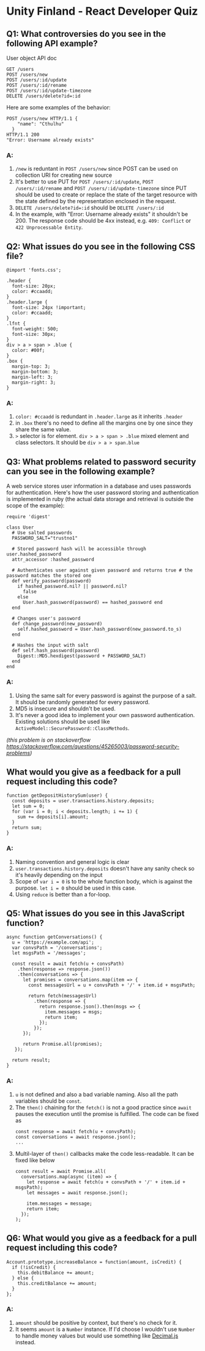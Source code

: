 # Unity Finland - React Developer Quiz

## Q1: What controversies do you see in the following API example?

User object API doc

```
GET /users
POST /users/new
POST /users/:id/update
POST /users/:id/rename
POST /users/:id/update-timezone 
DELETE /users/delete?id=:id
```

Here are some examples of the behavior:

```
POST /users/new HTTP/1.1 {
    "name": "Cthulhu"
  }
HTTP/1.1 200
"Error: Username already exists"
```

### A: 
1. `/new` is reduntant in `POST /users/new` since POST can be used on collection URI for creating new source
2. It's better to use PUT for `POST /users/:id/update`, `POST /users/:id/rename` and `POST /users/:id/update-timezone` since PUT should be used to create or replace the state of the target resource with the state defined by the representation enclosed in the request.
3. `DELETE /users/delete?id=:id` should be `DELETE /users/:id`
4. In the example, with "Error: Username already exists" it shouldn't be 200. The response code should be 4xx instead, e.g. `409: Conflict` or `422 Unprocessable Entity`.

## Q2: What issues do you see in the following CSS file?

```
@import 'fonts.css';

.header { 
  font-size: 20px; 
  color: #ccaadd;
}
.header.large {
  font-size: 24px !important;
  color: #ccaadd; 
}
.lfnt { 
  font-weight: 500; 
  font-size: 30px;
}
div > a > span > .blue {
  color: #00f; 
}
.box {
  margin-top: 3; 
  margin-bottom: 3; 
  margin-left: 3; 
  margin-right: 3;
}
```

### A:
1. `color: #ccaadd` is redundant in `.header.large` as it inherits `.header`
2.  in `.box` there's no need to define all the margins one by one since they share the same value. 
3.  `>` selector is for element. `div > a > span > .blue` mixed element and class selectors. It should be `div > a > span.blue` 

## Q3: What problems related to password security can you see in the following example?

A web service stores user information in a database and uses passwords for authentication. Here's how the user password storing and authentication is implemented in ruby (the actual data storage and retrieval is outside the scope of the example):

```
require 'digest'

class User
  # Use salted passwords
  PASSWORD_SALT="trustno1"

  # Stored password hash will be accessible through user.hashed_password
  attr_accessor :hashed_password

  # Authenticates user against given password and returns true # the password matches the stored one
  def verify_password(password)
    if hashed_password.nil? || password.nil? 
      false
    else
      User.hash_password(password) == hashed_password end
  end

  # Changes user's password
  def change_password(new_password)
    self.hashed_password = User.hash_password(new_password.to_s)
  end

  # Hashes the input with salt
  def self.hash_password(password) 
    Digest::MD5.hexdigest(password + PASSWORD_SALT)
  end 
end
```

### A:
1. Using the same salt for every password is against the purpose of a salt. It should be randomly generated for every password.
2. MD5 is insecure and shouldn't be used.
3. It's never a good idea to implement your own password authentication. Existing solutions should be used like `ActiveModel::SecurePassword::ClassMethods`.

*(this problem is on stackoverflow https://stackoverflow.com/questions/45265003/password-security-problems)*

## What would you give as a feedback for a pull request including this code?

```
function getDepositHistorySum(user) {
  const deposits = user.transactions.history.deposits; 
  let sum = 0;
  for (var i = 0; i < deposits.length; i += 1) {
    sum += deposits[i].amount;
  }
  return sum;
}
```

### A:
1. Naming convention and general logic is clear
2. `user.transactions.history.deposits` doesn't have any sanity check so it's heavily depending on the input
3. Scope of `var i = 0` is to the whole function body, which is against the purpose. `let i = 0` should be used in this case.
4. Using `reduce` is better than a for-loop.

## Q5: What issues do you see in this JavaScript function?

```
async function getConversations() {
  u = 'https://example.com/api';
  var convsPath = '/conversations';
  let msgsPath = '/messages';
  
  const result = await fetch(u + convsPath)
    .then(response => response.json())
    .then(conversations => {
      let promises = conversations.map(item => {
        const messagesUrl = u + convsPath + '/' + item.id + msgsPath;
        
        return fetch(messagesUrl)
          .then(response => {
            return response.json().then(msgs => {
              item.messages = msgs;
              return item;
            });
          });
      });
      
      return Promise.all(promises);
   });
   
  return result;
}
```

### A:
1. `u` is not defined and also a bad variable naming. Also all the path variables should be `const`.
2. The `then()` chaining for the `fetch()` is not a good practice since `await` pauses the execution until the promise is fulfilled. The code can be fixed as
   ```
   const response = await fetch(u + convsPath);
   const conversations = await response.json();
   ...
   ```
3. Multil-layer of `then()` callbacks make the code less-readable. It can be fixed like below
   ```
   const result = await Promise.all(
     conversations.map(async (item) => {
       let response = await fetch(u + convsPath + '/' + item.id + msgsPath);
       let messages = await response.json();
       
       item.messages = message;
       return item;
     });
   );
   ```

## Q6: What would you give as a feedback for a pull request including this code?

```
Account.prototype.increaseBalance = function(amount, isCredit) {
  if (!isCredit) {
    this.debitBalance += amount;
  } else {
    this.creditBalance += amount;
  }
};
```

### A:
1. `amount` should be positive by context, but there's no check for it.
2. It seems `amount` is a `Number` instance. If I'd choose I wouldn't use `Number` to handle money values but would use something like [Decimal.js](https://mikemcl.github.io/decimal.js/) instead.
